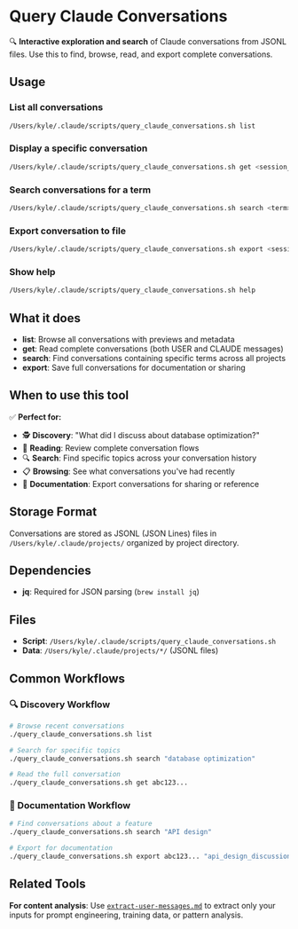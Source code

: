 # Query Claude Conversations

🔍 **Interactive exploration and search** of Claude conversations from JSONL files. Use this to find, browse, read, and export complete conversations.

## Usage

### List all conversations

```bash
/Users/kyle/.claude/scripts/query_claude_conversations.sh list
```

### Display a specific conversation

```bash
/Users/kyle/.claude/scripts/query_claude_conversations.sh get <session_id>
```

### Search conversations for a term

```bash
/Users/kyle/.claude/scripts/query_claude_conversations.sh search <term>
```

### Export conversation to file

```bash
/Users/kyle/.claude/scripts/query_claude_conversations.sh export <session_id> [filename]
```

### Show help

```bash
/Users/kyle/.claude/scripts/query_claude_conversations.sh help
```

## What it does

- **list**: Browse all conversations with previews and metadata
- **get**: Read complete conversations (both USER and CLAUDE messages)
- **search**: Find conversations containing specific terms across all projects
- **export**: Save full conversations for documentation or sharing

## When to use this tool

✅ **Perfect for:**

- 🕵️ **Discovery**: "What did I discuss about database optimization?"
- 📖 **Reading**: Review complete conversation flows
- 🔍 **Search**: Find specific topics across your conversation history
- 📋 **Browsing**: See what conversations you've had recently
- 💾 **Documentation**: Export conversations for sharing or reference

## Storage Format

Conversations are stored as JSONL (JSON Lines) files in `/Users/kyle/.claude/projects/` organized by project directory.

## Dependencies

- **jq**: Required for JSON parsing (`brew install jq`)

## Files

- **Script**: `/Users/kyle/.claude/scripts/query_claude_conversations.sh`
- **Data**: `/Users/kyle/.claude/projects/*/` (JSONL files)

## Common Workflows

### 🔍 Discovery Workflow

```bash
# Browse recent conversations
./query_claude_conversations.sh list

# Search for specific topics
./query_claude_conversations.sh search "database optimization"

# Read the full conversation
./query_claude_conversations.sh get abc123...
```

### 📄 Documentation Workflow

```bash
# Find conversations about a feature
./query_claude_conversations.sh search "API design"

# Export for documentation
./query_claude_conversations.sh export abc123... "api_design_discussion.txt"
```

## Related Tools

**For content analysis**: Use [`extract-user-messages.md`](extract-user-messages.md) to extract only your inputs for prompt engineering, training data, or pattern analysis.
